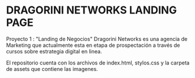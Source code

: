 # DRAGORINI NETWORKS LANDING PAGE
Proyecto 1 : "Landing de Negocios" 
Dragorini Networks es una agencia de Marketing que actualmente esta en etapa de prospectación a través de cursos sobre estrategia digital en linea.

El repositorio cuenta con los archivos de index.html, stylos.css y la carpeta de assets que contiene las imagenes.
